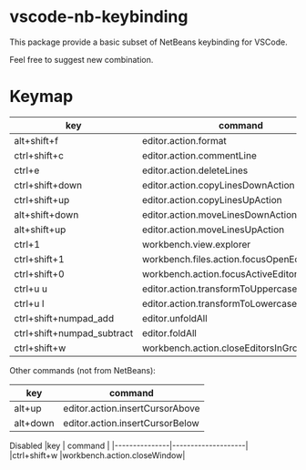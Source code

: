 vscode-nb-keybinding
===

This package provide a basic subset of NetBeans keybinding for VSCode.

Feel free to suggest new combination.

Keymap
===
|key                       | command            |
|--------------------------|--------------------|
|alt+shift+f               |editor.action.format|
|ctrl+shift+c              |editor.action.commentLine|
|ctrl+e                    |editor.action.deleteLines|
|ctrl+shift+down           |editor.action.copyLinesDownAction|
|ctrl+shift+up             |editor.action.copyLinesUpAction|
|alt+shift+down            |editor.action.moveLinesDownAction|
|alt+shift+up              |editor.action.moveLinesUpAction|
|ctrl+1                    |workbench.view.explorer|
|ctrl+shift+1              |workbench.files.action.focusOpenEditorsView|
|ctrl+shift+0              |workbench.action.focusActiveEditorGroup|
|ctrl+u u                  |editor.action.transformToUppercase|
|ctrl+u l                  |editor.action.transformToLowercase|
|ctrl+shift+numpad_add     |editor.unfoldAll|
|ctrl+shift+numpad_subtract|editor.foldAll|
|ctrl+shift+w              |workbench.action.closeEditorsInGroup|


Other commands (not from NetBeans):

|key            | command            |
|---------------|--------------------|
|alt+up         |editor.action.insertCursorAbove|
|alt+down       |editor.action.insertCursorBelow|

Disabled
|key            | command            |
|---------------|--------------------|
|ctrl+shift+w   |workbench.action.closeWindow|
